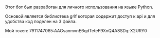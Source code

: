 Этот бот был разработан для личного использования на языке Python.


Основой является библиотека g4f которая содержит доступ к api и для удобства код поделен на 3 файла.


Мой токен: 7911747085:AAGsanmvnE6qdTeteF9XnQ4A8SDq-X2URY0
